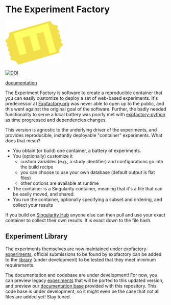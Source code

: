 # The Experiment Factory

![expfactory/static/img/expfactoryticketyellow.png](expfactory/static/img/expfactoryticketyellow.png)

[![DOI](https://zenodo.org/badge/108672186.svg)](https://zenodo.org/badge/latestdoi/108672186)

[documentation](https://expfactory.github.io/expfactory)

The Experiment Factory is software to create a reproducible container that you can easily customize to deploy a set of web-based experiments. It's predecessor at [Expfactory.org](https://expfactory.org) was never able to open up to the public, and this went against the original goal of the software. Further, the badly needed functionality to serve a local battery was poorly met with [expfactory-python](https://www.github.com/expfactory/expfactory-python) as time progressed and dependencies changes.
 
This version is agnostic to the underlying driver of the experiments, and provides reproducible, instantly deployable "container" experiments. What does that mean?

 - You obtain (or build) one container, a battery of experiments.
 - You (optionally) customize it
   - custom variables (e.g., a study identifier) and configurations go into the build recipe 
   - you can choose to use your own database (default output is flat files)
   - other options are available at runtime 
 - The container is a Singularity container, meaning that it's a file that can be easily moved, and shared.
 - You run the container, optionally specifying a subset and ordering, and collect your results
 
If you build on [Singularity Hub](https://www.singularity-hub.org) anyone else can then pull and use your exact container to collect their own results. It is exact down to the file hash.

## Experiment Library
The experiments themselves are now maintained under [expfactory-experiments](https://www.github.com/expfactory-experiments), official submissions to be found by expfactory can be added to the [library](https://www.github.com/expfactory/library) (under development) to be tested that they meet minimum requirements.

The documentation and codebase are under development! For now, you can preview legacy [experiments](http://expfactory.github.io/table.html) that will be ported to this updated version, and preview our [documentation base](https://expfactory.github.io/expfactory) provided with this repository. This code base is under development, so it might even be the case that not all files are added yet! Stay tuned.
